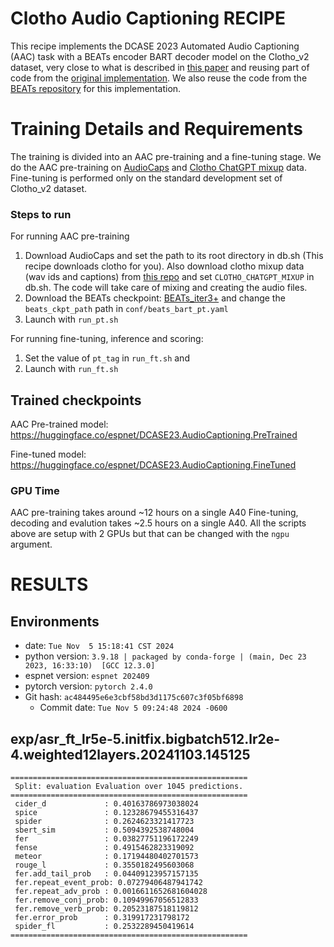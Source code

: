 # Clotho Audio Captioning RECIPE

This recipe implements the DCASE 2023 Automated Audio Captioning (AAC) task with a BEATs encoder BART decoder model on the Clotho_v2 dataset, very close to what is described in [this paper](https://dcase.community/documents/challenge2023/technical_reports/DCASE2023_Wu_31_t6a.pdf) and reusing part of code from the [original implementation](https://github.com/slSeanWU/beats-conformer-bart-audio-captioner?tab=readme-ov-file).
We also reuse the code from the [BEATs repository](https://github.com/microsoft/unilm/tree/master/beats) for this implementation.

# Training Details and Requirements
The training is divided into an AAC pre-training and a fine-tuning stage.
We do the AAC pre-training on [AudioCaps](https://aclanthology.org/N19-1011/) and [Clotho ChatGPT mixup](https://huggingface.co/datasets/slseanwu/clotho-chatgpt-mixup-50K) data.
Fine-tuning is performed only on the standard development set of Clotho_v2 dataset.


### Steps to run
For running AAC pre-training
1. Download AudioCaps and set the path to its root directory in db.sh (This recipe downloads clotho for you). Also download clotho mixup data (wav ids and captions) from [this repo](https://huggingface.co/datasets/slseanwu/clotho-chatgpt-mixup-50K) and set `CLOTHO_CHATGPT_MIXUP` in db.sh. The code will take care of mixing and creating the audio files.
2. Download the BEATs checkpoint: [BEATs_iter3+](https://onedrive.live.com/?authkey=%21AGXnEG4l3mlIzfA&id=6B83B49411CA81A7%2125960&cid=6B83B49411CA81A7&parId=root&parQt=sharedby&o=OneUp) and change the `beats_ckpt_path` path in `conf/beats_bart_pt.yaml`
3. Launch with `run_pt.sh`

For running fine-tuning, inference and scoring:
1. Set the value of `pt_tag` in `run_ft.sh` and
2. Launch with `run_ft.sh`


## Trained checkpoints
AAC Pre-trained model: https://huggingface.co/espnet/DCASE23.AudioCaptioning.PreTrained


Fine-tuned model: https://huggingface.co/espnet/DCASE23.AudioCaptioning.FineTuned


### GPU Time
AAC pre-training takes around ~12 hours on a single A40
Fine-tuning, decoding and evalution takes ~2.5 hours on a single A40.
All the scripts above are setup with 2 GPUs but that can be changed with the `ngpu` argument.


<!-- Generated by scripts/utils/show_asr_result.sh -->
# RESULTS
## Environments
- date: `Tue Nov  5 15:18:41 CST 2024`
- python version: `3.9.18 | packaged by conda-forge | (main, Dec 23 2023, 16:33:10)  [GCC 12.3.0]`
- espnet version: `espnet 202409`
- pytorch version: `pytorch 2.4.0`
- Git hash: `ac484495e6e3cbf58bd3d1175c607c3f05bf6898`
  - Commit date: `Tue Nov 5 09:24:48 2024 -0600`

<!-- Copied from the output produced by local/evaluation.py -->
## exp/asr_ft_lr5e-5.initfix.bigbatch512.lr2e-4.weighted12layers.20241103.145125
```
=====================================================
 Split: evaluation Evaluation over 1045 predictions.
=====================================================
 cider_d             : 0.40163786973038024
 spice               : 0.12328679455316437
 spider              : 0.2624623321417723
 sbert_sim           : 0.5094392538748004
 fer                 : 0.03827751196172249
 fense               : 0.4915462823319092
 meteor              : 0.17194480402701573
 rouge_l             : 0.3550182495603068
 fer.add_tail_prob   : 0.04409123957157135
 fer.repeat_event_prob: 0.07279406487941742
 fer.repeat_adv_prob : 0.0016611652681604028
 fer.remove_conj_prob: 0.10949967056512833
 fer.remove_verb_prob: 0.20523187518119812
 fer.error_prob      : 0.319917231798172
 spider_fl           : 0.2532289450419614
=====================================================
```
